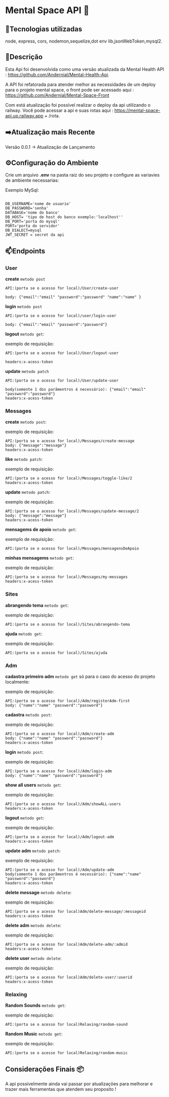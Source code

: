 # Mental Space API 🌌​

## 👾Tecnologias utilizadas
node, express, cors, nodemon,sequelize,dot env lib,jsonWebToken,mysql2.

## 📗Descrição
Esta Api foi desenvolvida como uma versão atualizada da Mental Health API : https://github.com/Andernial/Mental-Health-Api.

A API foi refatorada para atender melhor as necessidades de um deploy para o projeto mental space, o front pode ser acessado aqui : https://github.com/Andernial/Mental-Space-Front

Com está atualização foi possível realizar o deploy da api utilizando o railway. Você pode acessar a api e suas rotas aqui : https://mental-space-api.up.railway.app + /rota.


## ➡️Atualização mais Recente 

Versão 0.0.1 -> Atualização de Lançamento

## ⚙️Configuração do Ambiente

Crie um arquivo **.env** na pasta raiz do seu projeto e configure as variavies de ambiente necessarias:

Exemplo MySql:
```

DB_USERNAME='nome de usuario'
DB_PASSWORD='senha'
DATABASE='nome do banco'
DB_HOST= 'tipo de host do banco exemplo:'localhost''
DB_PORT='porta do mysql'
PORT='porta do servidor'
DB_DIALECT=mysql
JWT_SECRET = secret da api
```

## 📫Endpoints
### User

**create** `metodo post`

```
API:(porta se o acesso for local)/User/create-user

body: {"email":"email" "password":"password" "name":"name" }
```

**login** `metodo post`

```
API:(porta se o acesso for local)/user/login-user

body: {"email":"email" "password":"password"}
```

**logout** `metodo get`:

exemplo de requisição:
```
API:(porta se o acesso for local)/User/logout-user

headers:x-acess-token
```

**update** `metodo patch`

```
API:(porta se o acesso for local)/User/update-user

body(somente 1 dos parâmentros é necessário): {"email":"email" "password":"password"}
headers:x-acess-token
```

### Messages

**create** `metodo post`:

exemplo de requisição:
```
API:(porta se o acesso for local)/Messages/create-message
body: {"message":"message"}
headers:x-acess-token
```

**like** `metodo patch`:

exemplo de requisição:
```
API:(porta se o acesso for local)/Messages/toggle-like/2
headers:x-acess-token
```

**update** `metodo patch`:

exemplo de requisição:
```
API:(porta se o acesso for local)/Messages/update-message/2
body: {"message":"message"}
headers:x-acess-token
```

**mensagems de apoio** `metodo get`:

exemplo de requisição:
```
API:(porta se o acesso for local)/Messages/mensagensDeApoio
```

**minhas mensagems** `metodo get`:

exemplo de requisição:
```
API:(porta se o acesso for local)/Messages/my-messages
headers:x-acess-token
```


### Sites

**abrangendo tema** `metodo get`:

exemplo de requisição:
```
API:(porta se o acesso for local)/Sites/abrangendo-tema
```

**ajuda** `metodo get`:

exemplo de requisição:
```
API:(porta se o acesso for local)/Sites/ajuda
```


### Adm

**cadastra primeiro adm** `metodo get` só para o caso do acesso do projeto localmente:

exemplo de requisição:
```
API:(porta se o acesso for local)/Adm/registerAdm-first
body: {"name":"name" "password":"password"}
```

**cadastra** `metodo post`:

exemplo de requisição:
```
API:(porta se o acesso for local)/Adm/create-adm
body: {"name":"name" "password":"password"}
headers:x-acess-token
```

**login** `metodo post`:

exemplo de requisição:
```
API:(porta se o acesso for local)/Adm/login-adm
body: {"name":"name" "password":"password"}
```

**show all users** `metodo get`:

exemplo de requisição:
```
API:(porta se o acesso for local)/Adm/showALL-users
headers:x-acess-token
```

**logout** `metodo get`:

exemplo de requisição:
```
API:(porta se o acesso for local)/Adm/logout-adm
headers:x-acess-token
```

**update adm** `metodo patch`:

exemplo de requisição:
```
API:(porta se o acesso for local)/Adm/update-adm
body(somente 1 dos parâmentros é necessário): {"name":"name" "password":"password"}
headers:x-acess-token
```

**delete message** `metodo delete`:

exemplo de requisição:
```
API:(porta se o acesso for local)Adm/delete-message/:messageid
headers:x-acess-token
```

**delete adm** `metodo delete`:

exemplo de requisição:
```
API:(porta se o acesso for local)Adm/delete-adm/:admid
headers:x-acess-token
```

**delete user** `metodo delete`:

exemplo de requisição:
```
API:(porta se o acesso for local)Adm/delete-user/:userid
headers:x-acess-token
```

### Relaxing

**Random Sounds** `metodo get`:

exemplo de requisição:
```
API:(porta se o acesso for local)Relaxing/random-sound
```

**Random Music** `metodo get`:

exemplo de requisição:
```
API:(porta se o acesso for local)Relaxing/random-music
```

## Considerações Finais 📦​
A api possívelmente ainda vai passar por atualizações para melhorar e trazer mais ferramentas que atendem seu proposito !

